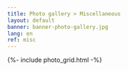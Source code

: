 ```yaml
---
title: Photo gallery > Miscellaneous
layout: default
banner: banner-photo-gallery.jpg
lang: en
ref: misc
---
```


{%- include photo_grid.html -%}
